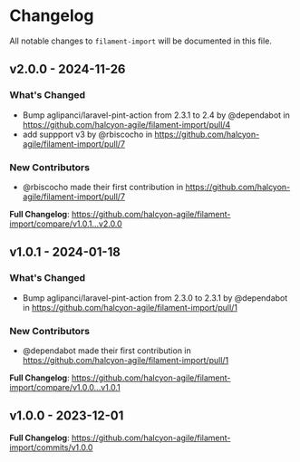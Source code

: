 # Changelog

All notable changes to `filament-import` will be documented in this file.

## v2.0.0 - 2024-11-26

### What's Changed

* Bump aglipanci/laravel-pint-action from 2.3.1 to 2.4 by @dependabot in https://github.com/halcyon-agile/filament-import/pull/4
* add suppport v3 by @rbiscocho in https://github.com/halcyon-agile/filament-import/pull/7

### New Contributors

* @rbiscocho made their first contribution in https://github.com/halcyon-agile/filament-import/pull/7

**Full Changelog**: https://github.com/halcyon-agile/filament-import/compare/v1.0.1...v2.0.0

## v1.0.1 - 2024-01-18

### What's Changed

* Bump aglipanci/laravel-pint-action from 2.3.0 to 2.3.1 by @dependabot in https://github.com/halcyon-agile/filament-import/pull/1

### New Contributors

* @dependabot made their first contribution in https://github.com/halcyon-agile/filament-import/pull/1

**Full Changelog**: https://github.com/halcyon-agile/filament-import/compare/v1.0.0...v1.0.1

## v1.0.0 - 2023-12-01

**Full Changelog**: https://github.com/halcyon-agile/filament-import/commits/v1.0.0
